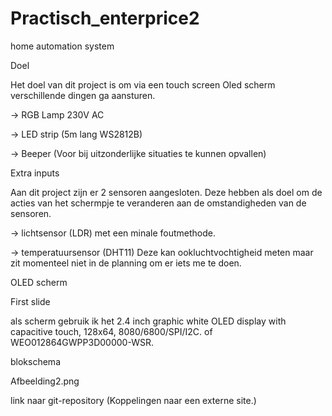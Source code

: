 # Practisch_enterprice2
home automation system

Doel

Het doel van dit project is om via een touch screen Oled scherm verschillende dingen ga aansturen. 

-> RGB Lamp 230V AC

-> LED strip (5m lang WS2812B)

-> Beeper (Voor bij uitzonderlijke situaties te kunnen opvallen)

Extra inputs

Aan dit project zijn er 2 sensoren aangesloten. Deze hebben als doel om de acties van het schermpje te veranderen aan de omstandigheden van de sensoren.

-> lichtsensor (LDR) met een minale foutmethode.

-> temperatuursensor (DHT11) Deze kan ookluchtvochtigheid meten maar zit momenteel niet in de planning om er iets me te doen.

OLED scherm

First slide

als scherm gebruik ik het 2.4 inch graphic white OLED display with capacitive touch, 128x64, 8080/6800/SPI/I2C. of WEO012864GWPP3D00000-WSR.

blokschema

Afbeelding2.png

link naar git-repository (Koppelingen naar een externe site.)

 
